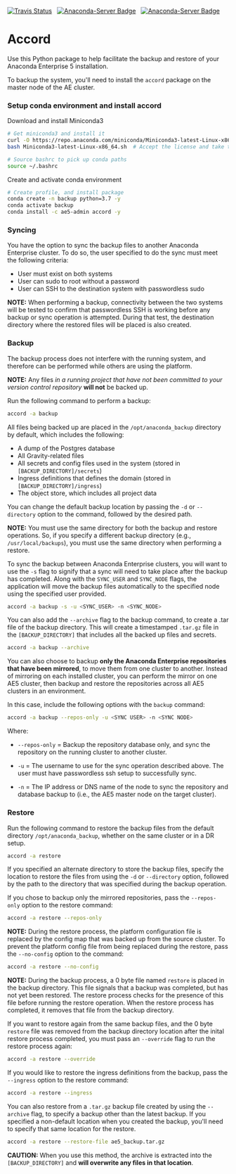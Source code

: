 [![Travis Status](https://travis-ci.org/oldarmyc/accord.svg?branch=master)](https://travis-ci.org/oldarmyc/accord) &nbsp; [![Anaconda-Server Badge](https://anaconda.org/ae5-admin/accord/badges/latest_release_date.svg)](https://anaconda.org/ae5-admin/accord) &nbsp; [![Anaconda-Server Badge](https://anaconda.org/ae5-admin/accord/badges/version.svg)](https://anaconda.org/ae5-admin/accord)

Accord
======

Use this Python package to help facilitate the backup and restore of your Anaconda Enterprise 5 installation.

To backup the system, you'll need to install the ``accord`` package on the master node of the AE cluster.

### Setup conda environment and install accord

Download and install Miniconda3
```sh
# Get miniconda3 and install it
curl -O https://repo.anaconda.com/miniconda/Miniconda3-latest-Linux-x86_64.sh
bash Miniconda3-latest-Linux-x86_64.sh  # Accept the license and take the defaults

# Source bashrc to pick up conda paths
source ~/.bashrc
```

Create and activate conda environment
```sh
# Create profile, and install package
conda create -n backup python=3.7 -y
conda activate backup
conda install -c ae5-admin accord -y
```

### Syncing
You have the option to sync the backup files to another Anaconda Enterprise cluster. To do so, the user specified to do the sync must meet the following criteria:
- User must exist on both systems
- User can sudo to root without a password
- User can SSH to the destination system with passwordless sudo

**NOTE:** When performing a backup, connectivity between the two systems will be tested to confirm that passwordless SSH is working before any backup or sync operation is attempted. During that test, the destination directory where the restored files will be placed is also created.

### Backup
The backup process does not interfere with the running system, and therefore can be performed while others are using the platform.

**NOTE:** Any files *in a running project that have not been committed to your version control repository* **will not** be backed up.

Run the following command to perform a backup:

```sh
accord -a backup
```

All files being backed up are placed in the ``/opt/anaconda_backup`` directory by default, which includes the following:

- A dump of the Postgres database
- All Gravity-related files
- All secrets and config files used in the system (stored in ``[BACKUP_DIRECTORY]/secrets``)
- Ingress definitions that defines the domain (stored in ``[BACKUP_DIRECTORY]/ingress``)
- The object store, which includes all project data

You can change the default backup location by passing the ``-d`` or ``--directory`` option to the command, followed by the desired path.

**NOTE:** You must use the same directory for both the backup and restore operations. So, if you specify a different backup directory (e.g., ``/usr/local/backups``), you must use the same directory when performing a restore.

To sync the backup between Anaconda Enterprise clusters, you will want to use the ``-s`` flag to signify that a sync will need to take place after the backup has completed. Along with the ``SYNC_USER`` and ``SYNC_NODE`` flags, the application will move the backup files automatically to the specified node using the specified user provided.

```sh
accord -a backup -s -u <SYNC_USER> -n <SYNC_NODE>
```
You can also add the ``--archive`` flag to the backup command, to create a .tar file of the backup directory. This will create a timestamped ``.tar.gz`` file in the ``[BACKUP_DIRECTORY]`` that includes all the backed up files and secrets.

```sh
accord -a backup --archive
```
You can also choose to backup **only the Anaconda Enterprise repositories that have been mirrored**, to move them from one cluster to another. Instead of mirroring on each installed cluster, you can perform the mirror on one AE5 cluster, then backup and restore the repositories across all AE5 clusters in an environment.

In this case, include the following options with the ``backup`` command:

```sh
accord -a backup --repos-only -u <SYNC USER> -n <SYNC NODE>
```

Where:

* ``--repos-only`` = Backup the repository database only, and sync the repository on the running cluster to another cluster.

* ``-u`` = The username to use for the sync operation described above. The user must have passwordless ssh setup to successfully sync.

* ``-n`` = The IP address or DNS name of the node to sync the repository and database backup to (i.e., the AE5 master node on the target cluster).

### Restore

Run the following command to restore the backup files from the default directory ``/opt/anaconda_backup``, whether on the same cluster or in a DR setup.

```sh
accord -a restore
```

If you specified an alternate directory to store the backup files, specify the location to restore the files from using the ``-d`` or ``--directory`` option, followed by the path to the directory that was specified during the backup operation.

If you chose to backup only the mirrored repositories, pass the ``--repos-only`` option to the restore command:

```sh
accord -a restore --repos-only
```

**NOTE:** During the restore process, the platform configuration file is replaced by the config map that was backed up from the source cluster. To prevent the platform config file from being replaced during the restore, pass the ``--no-config`` option to the command:

```sh
accord -a restore --no-config
```

**NOTE:** During the backup process, a 0 byte file named ``restore`` is placed in the backup directory. This file signals that a backup was completed, but has not yet been restored. The restore process checks for the presence of this file before running the restore operation. When the restore process has completed, it removes that file from the backup directory.

If you want to restore again from the same backup files, and the 0 byte ``restore`` file was removed from the backup directory location after the inital restore process completed, you must pass an ``--override`` flag to run the restore process again:

```sh
accord -a restore --override
```

If you would like to restore the ingress definitions from the backup, pass the ``--ingress`` option to the restore command:

```sh
accord -a restore --ingress
```

You can also restore from a ``.tar.gz`` backup file created by using the ``--archive`` flag, to specify a backup other than the latest backup. If you specified a non-default location when you created the backup, you'll need to specify that same location for the restore.

```sh
accord -a restore --restore-file ae5_backup.tar.gz
```

**CAUTION:**  When you use this method, the archive is extracted into the ``[BACKUP_DIRECTORY]`` and **will overwrite any files in that location**.

